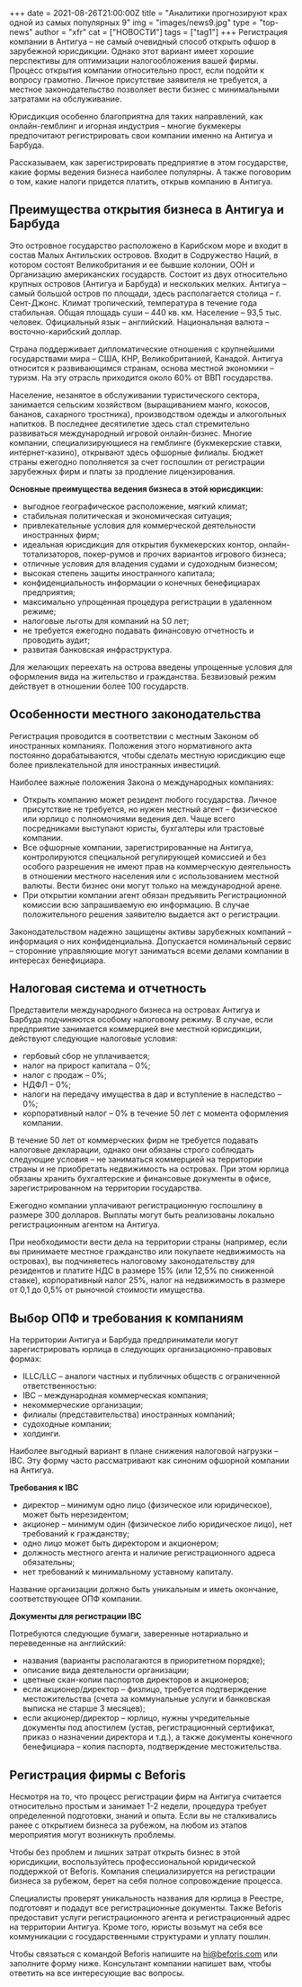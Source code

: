 +++
date = 2021-08-26T21:00:00Z
title = "Аналитики прогнозируют крах одной из самых популярных 9"
img = "images/news9.jpg"
type = "top-news"
author = "xfr"
cat = ["НОВОСТИ"]
tags = ["tag1"]
+++
Регистрация компании в Антигуа – не самый очевидный способ открыть офшор в зарубежной юрисдикции. Однако этот вариант имеет хорошие перспективы для оптимизации налогообложения вашей фирмы. Процесс открытия компании относительно прост, если подойти к вопросу грамотно. Личное присутствие заявителя не требуется, а местное законодательство позволяет вести бизнес с минимальными затратами на обслуживание.

Юрисдикция особенно благоприятна для таких направлений, как онлайн-гемблинг и игорная индустрия – многие букмекеры предпочитают регистрировать свои компании именно на Антигуа и Барбуда.

Рассказываем, как зарегистрировать предприятие в этом государстве, какие формы ведения бизнеса наиболее популярны. А также поговорим о том, какие налоги придется платить, открыв компанию в Антигуа.

## **Преимущества открытия бизнеса в Антигуа и Барбуда**

Это островное государство расположено в Карибском море и входит в состав Малых Антильских островов. Входит в Содружество Наций, в котором состоят Великобритания и ее бывшие колонии, ООН и Организацию американских государств. Состоит из двух относительно крупных островов (Антигуа и Барбуда) и нескольких мелких. Антигуа – самый большой остров по площади, здесь располагается столица – г. Сент-Джонс. Климат тропический, температура в течение года стабильная. Общая площадь суши – 440 кв. км. Население – 93,5 тыс. человек. Официальный язык – английский. Национальная валюта – восточно-карибский доллар.

Страна поддерживает дипломатические отношения с крупнейшими государствами мира – США, КНР, Великобританией, Канадой. Антигуа относится к развивающимся странам, основа местной экономики – туризм. На эту отрасль приходится около 60% от ВВП государства.

Население, незанятое в обслуживании туристического сектора, занимается сельским хозяйством (выращиванием манго, кокосов, бананов, сахарного тростника), производством одежды и алкогольных напитков. В последнее десятилетие здесь стал стремительно развиваться международный игровой онлайн-бизнес. Многие компании, специализирующиеся на гемблинге (букмекерские ставки, интернет-казино), открывают здесь офшорные филиалы. Бюджет страны ежегодно пополняется за счет госпошлин от регистрации зарубежных фирм и платы за продление лицензирования.

**Основные преимущества ведения бизнеса в этой юрисдикции:**

* выгодное географическое расположение, мягкий климат;
* стабильная политическая и экономическая ситуация;
* привлекательные условия для коммерческой деятельности иностранных фирм;
* идеальная юрисдикция для открытия букмекерских контор, онлайн-тотализаторов, покер-румов и прочих вариантов игрового бизнеса;
* отличные условия для владения судами и судоходным бизнесом;
* высокая степень защиты иностранного капитала;
* конфиденциальность информации о конечных бенефициарах предприятия;
* максимально упрощенная процедура регистрации в удаленном режиме;
* налоговые льготы для компаний на 50 лет;
* не требуется ежегодно подавать финансовую отчетность и проводить аудит;
* развитая банковская инфраструктура.

Для желающих переехать на острова введены упрощенные условия для оформления вида на жительство и гражданства. Безвизовый режим действует в отношении более 100 государств.

## **Особенности местного законодательства**

Регистрация проводится в соответствии с местным Законом об иностранных компаниях. Положения этого нормативного акта постоянно дорабатываются, чтобы сделать местную юрисдикцию еще более привлекательной для иностранных инвестиций.

Наиболее важные положения Закона о международных компаниях:

* Открыть компанию может резидент любого государства. Личное присутствие не требуется, но нужен местный агент – физическое или юрлицо с полномочиями ведения дел. Чаще всего посредниками выступают юристы, бухгалтеры или трастовые компании.
* Все офшорные компании, зарегистрированные на Антигуа, контролируются специальной регулирующей комиссией и без особого разрешения не имеют прав на коммерческую деятельность в отношении местного населения или с использованием местной валюты. Вести бизнес они могут только на международной арене.
* При открытии компании агент обязан предъявить Регистрационной комиссии всю запрашиваемую ею информацию. В случае положительного решения заявителю выдается акт о регистрации.

Законодательством надежно защищены активы зарубежных компаний – информация о них конфиденциальна. Допускается номинальный сервис – сторонние управляющие могут заниматься всеми делами компании в интересах бенефициара.

## **Налоговая система и отчетность**

Представители международного бизнеса на островах Антигуа и Барбуда подчиняются особому налоговому режиму. В случае, если предприятие занимается коммерцией вне местной юрисдикции, действуют следующие налоговые условия:

* гербовый сбор не уплачивается;
* налог на прирост капитала – 0%;
* налог с продаж – 0%;
* НДФЛ – 0%;
* налоги на передачу имущества в дар и вступление в наследство – 0%;
* корпоративный налог – 0% в течение 50 лет с момента оформления компании.

В течение 50 лет от коммерческих фирм не требуется подавать налоговые декларации, однако они обязаны строго соблюдать следующие условия – не заниматься коммерцией на территории страны и не приобретать недвижимость на островах. При этом юрлица обязаны хранить бухгалтерские и финансовые документы в офисе, зарегистрированном на территории государства.

Ежегодно компании уплачивают регистрационную госпошлину в размере 300 долларов. Выплаты могут быть реализованы локально регистрационным агентом на Антигуа.

При необходимости вести дела на территории страны (например, если вы принимаете местное гражданство или покупаете недвижимость на островах), вы подчиняетесь налоговому законодательству для резидентов и платите НДС в размере 15% (или 12,5% по сниженной ставке), корпоративный налог 25%, налог на недвижимость в размере от 0,1 до 0,5% от рыночной стоимости имущества.

## **Выбор ОПФ и требования к компаниям**

На территории Антигуа и Барбуда предприниматели могут зарегистрировать юрлица в следующих организационно-правовых формах:

* ILLC/LLC – аналоги частных и публичных обществ с ограниченной ответственностью:
* IBC – международная коммерческая компания;
* некоммерческие организации;
* филиалы (представительства) иностранных компаний;
* судоходные компании;
* холдинги.

Наиболее выгодный вариант в плане снижения налоговой нагрузки – IBC. Эту форму часто рассматривают как синоним офшорной компании на Антигуа.

**Требования к IBC**

* директор – минимум одно лицо (физическое или юридическое), может быть нерезидентом;
* акционер – минимум один (физическое либо юридическое лицо), нет требований к гражданству;
* одно лицо может быть директором и акционером;
* должность местного агента и наличие регистрационного адреса обязательны;
* нет требований к минимальному уставному капиталу.

Название организации должно быть уникальным и иметь окончание, соответствующее ОПФ компании.

**Документы для регистрации IBC**

Потребуются следующие бумаги, заверенные нотариально и переведенные на английский:

* названия (варианты располагаются в приоритетном порядке);
* описание вида деятельности организации;
* цветные скан-копии паспортов директоров и акционеров;
* если акционер/директор – физлицо, требуется подтверждение местожительства (счета за коммунальные услуги и банковская выписка не старше 3 месяцев);
* если акционер/директор – юрлицо, нужны учредительные документы под апостилем (устав, регистрационный сертификат, приказ о назначении директора и т.д.), а также документы конечного бенефициара – копия паспорта, подтверждение местожительства.

## **Регистрация фирмы с Beforis**

Несмотря на то, что процесс регистрации фирм на Антигуа считается относительно простым и занимает 1-2 недели, процедура требует определенной подготовки, знаний и опыта. Если вы не сталкивались ранее с открытием бизнеса за рубежом, на любом из этапов мероприятия могут возникнуть проблемы.

Чтобы без проблем и лишних затрат открыть бизнес в этой юрисдикции, воспользуйтесь профессиональной юридической поддержкой от Beforis. Компания специализируется на регистрации бизнеса за рубежом, берет на себя полное сопровождение процесса.

Специалисты проверят уникальность названия для юрлица в Реестре, подготовят и подадут все регистрационные документы. Также Beforis предоставит услуги регистрационного агента и регистрационный адрес на территории Антигуа. Кроме того, юристы возьмут на себя все коммуникации с государственными структурами и уплату пошлин.

Чтобы связаться с командой Beforis напишите на [hi@beforis.com](mailto:hi@beforis.com) или заполните форму ниже. Консультант компании напишет вам, чтобы ответить на все интересующие вас вопросы.